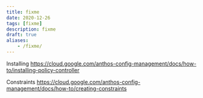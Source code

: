 ```yaml
---
title: fixme
date: 2020-12-26
tags: [fixme]
description: fixme
draft: true
aliases:
    - /fixme/
---
```

Installing
https://cloud.google.com/anthos-config-management/docs/how-to/installing-policy-controller

Constraints
https://cloud.google.com/anthos-config-management/docs/how-to/creating-constraints